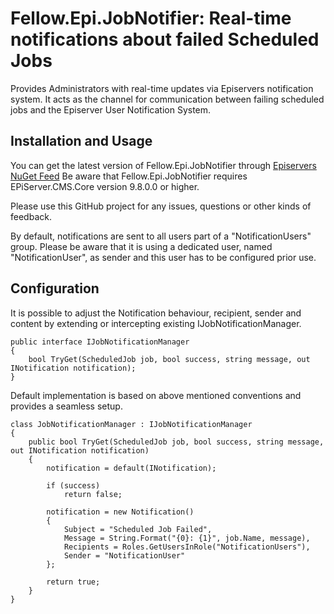 # Fellow.Epi.JobNotifier: Real-time notifications about failed Scheduled Jobs

Provides Administrators with real-time updates via Episervers notification system. It acts as the channel for communication between failing scheduled jobs and the Episerver User Notification System.

## Installation and Usage

You can get the latest version of Fellow.Epi.JobNotifier through [Episervers NuGet Feed](http://nuget.episerver.com/en/OtherPages/Package/?packageId=Fellow.Epi.JobNotifier)
Be aware that Fellow.Epi.JobNotifier requires EPiServer.CMS.Core version 9.8.0.0 or higher.

Please use this GitHub project for any issues, questions or other kinds of feedback.

By default, notifications are sent to all users part of a "NotificationUsers" group. Please be aware that it is using a dedicated user, named "NotificationUser", as sender and this user has to be configured prior use.

## Configuration

It is possible to adjust the Notification behaviour, recipient, sender and content by extending or intercepting existing IJobNotificationManager.

```
public interface IJobNotificationManager
{
	bool TryGet(ScheduledJob job, bool success, string message, out INotification notification);
}
```

Default implementation is based on above mentioned conventions and provides a seamless setup. 

```
class JobNotificationManager : IJobNotificationManager
{
	public bool TryGet(ScheduledJob job, bool success, string message, out INotification notification)
	{
		notification = default(INotification);

		if (success)
			return false;

		notification = new Notification()
		{
			Subject = "Scheduled Job Failed",
			Message = String.Format("{0}: {1}", job.Name, message),
			Recipients = Roles.GetUsersInRole("NotificationUsers"),
			Sender = "NotificationUser"
		};

		return true;
	}
}
```
